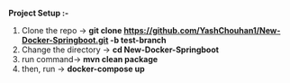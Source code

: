 <b>Project Setup :-</b>
<br>
1. Clone the repo -> <b>git clone https://github.com/YashChouhan1/New-Docker-Springboot.git -b test-branch</b> <br>
2. Change the directory -> <b>cd New-Docker-Springboot</b><br>
3. run command-> <b>mvn clean package</b><br>
4. then, run -> <b>docker-compose up</b>
